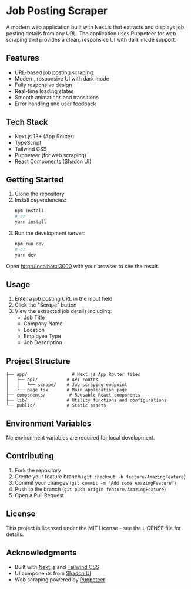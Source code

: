 # Job Posting Scraper

A modern web application built with Next.js that extracts and displays job posting details from any URL. The application uses Puppeteer for web scraping and provides a clean, responsive UI with dark mode support.

## Features

- URL-based job posting scraping
- Modern, responsive UI with dark mode
- Fully responsive design
- Real-time loading states
- Smooth animations and transitions
- Error handling and user feedback

## Tech Stack

- Next.js 13+ (App Router)
- TypeScript
- Tailwind CSS
- Puppeteer (for web scraping)
- React Components (Shadcn UI)

## Getting Started

1. Clone the repository
2. Install dependencies:
   ```bash
   npm install
   # or
   yarn install
   ```
3. Run the development server:
   ```bash
   npm run dev
   # or
   yarn dev
   ```

Open [http://localhost:3000](http://localhost:3000) with your browser to see the result.

## Usage

1. Enter a job posting URL in the input field
2. Click the "Scrape" button
3. View the extracted job details including:
   - Job Title
   - Company Name
   - Location
   - Employee Type
   - Job Description

## Project Structure

```
├── app/                 # Next.js App Router files
│   ├── api/           # API routes
│   │   └── scrape/    # Job scraping endpoint
│   └── page.tsx       # Main application page
├── components/         # Reusable React components
├── lib/               # Utility functions and configurations
└── public/            # Static assets
```

## Environment Variables

No environment variables are required for local development.

## Contributing

1. Fork the repository
2. Create your feature branch (`git checkout -b feature/AmazingFeature`)
3. Commit your changes (`git commit -m 'Add some AmazingFeature'`)
4. Push to the branch (`git push origin feature/AmazingFeature`)
5. Open a Pull Request

## License

This project is licensed under the MIT License - see the LICENSE file for details.

## Acknowledgments

- Built with [Next.js](https://nextjs.org/) and [Tailwind CSS](https://tailwindcss.com/)
- UI components from [Shadcn UI](https://ui.shadcn.com/)
- Web scraping powered by [Puppeteer](https://pptr.dev/)
